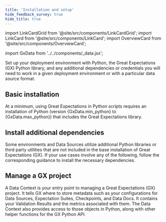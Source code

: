 ```yaml
---
title: 'Installation and setup'
hide_feedback_survey: true
hide_title: true
---
```


import LinkCardGrid from '@site/src/components/LinkCardGrid';
import LinkCard from '@site/src/components/LinkCard';
import OverviewCard from '@site/src/components/OverviewCard';

import GxData from '../../components/_data.jsx';


<OverviewCard title={frontMatter.title}>

  Set up your deployment environment with Python, the Great Expectations (GX) Python library, and any additional dependencies or credentials you will need to work in a given deployment environment or with a particular data source format.

</OverviewCard>


## Basic installation

<p>At a minimum, using Great Expectations in Python scripts requires an installation of Python (version {GxData.min_python} to {GxData.max_python}) that includes the Great Expectations library.</p>

<LinkCardGrid>

  <LinkCard 
    topIcon 
    label="Set up a Python environment"
    description="Install Python and set up a virtual environment for your GX project."
    to="/core/installation_and_setup/set_up_a_python_environment" 
    icon="/img/expectation_icon.svg" 
  />
  <LinkCard 
    topIcon 
    label="Install Great Expectations"
    description="Install the GX Python library locally or in a hosted environment such as an EMR Spark cluster or Databricks cluster."
    to="/core/installation_and_setup/install_gx" 
    icon="/img/expectation_icon.svg" 
  />

</LinkCardGrid>

## Install additional dependencies

Some environments and Data Sources utilize additional Python libraries or third party utilities that are not included in the base installation of Great Expectations (GX).  If your use cases involve any of the following, follow the corresponding guidance to install the necessary dependencies.

<LinkCardGrid>
  <LinkCard 
    topIcon 
    label="Amazon S3"
    description="Install and set up support for Amazon S3 and GX"
    to="/core/installation_and_setup/additional_dependencies?dependencies=amazon" 
    icon="/img/expectation_icon.svg" 
  />
<LinkCard 
    topIcon 
    label="Azure Blob Storage"
    description="Install and set up support for Azure Blob Storage and GX"
    to="/core/installation_and_setup/additional_dependencies?dependencies=azure" 
    icon="/img/expectation_icon.svg" 
  />
<LinkCard 
    topIcon 
    label="Google Cloud Storage"
    description="Install and set up support for Google Cloud Storage and GX"
    to="/core/installation_and_setup/additional_dependencies?dependencies=gcs" 
    icon="/img/expectation_icon.svg" 
  />
<LinkCard 
    topIcon 
    label="SQL Data Sources"
    description="Install and set up support for SQL Data Sources and GX"
    to="/core/installation_and_setup/additional_dependencies?dependencies=sql" 
    icon="/img/expectation_icon.svg" 
  />
</LinkCardGrid>

## Manage a GX project

A Data Context is your entry point to managing a Great Expectations (GX) project. It tells GX where to store metadata such as your configurations for Data Sources, Expectation Suites, Checkpoints, and Data Docs. It contains your Validation Results and the metrics associated with them. The Data Context also provides access to those objects in Python, along with other helper functions for the GX Python API.

<LinkCardGrid>

  <LinkCard 
    topIcon 
    label="Manage Data Contexts"
    description="Create, retrieve, and manage Data Contexts (your entry point to the GX API) in a Python script."
    to="/core/installation_and_setup/manage_data_contexts" 
    icon="/img/expectation_icon.svg" 
  />
  <LinkCard 
    topIcon 
    label="Manage Credentials"
    description="Securely store and access the credentials needed for certain environments and Data Sources."
    to="/core/installation_and_setup/manage_credentials" 
    icon="/img/expectation_icon.svg" 
  />
  <LinkCard 
    topIcon 
    label="Manage Stores"
    description="Manage the locations that GX stores configuration information"
    to="/core/installation_and_setup/manage_metadata_stores" 
    icon="/img/expectation_icon.svg" 
  />
  <LinkCard 
    topIcon 
    label="Manage Data Docs"
    description="Host and share human readable documentation about your Expectations and Validation Results."
    to="/core/installation_and_setup/manage_data_docs" 
    icon="/img/expectation_icon.svg" 
  />

</LinkCardGrid>
